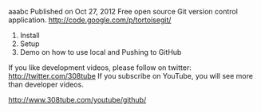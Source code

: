 aaabc
Published on Oct 27, 2012
Free open source Git version control application.
http://code.google.com/p/tortoisegit/

1. Install
2. Setup
3. Demo on how to use local and Pushing to GitHub

If you like development videos, please follow on twitter: http://twitter.com/308tube
If you subscribe on YouTube, you will see more than developer videos.

http://www.308tube.com/youtube/github/
